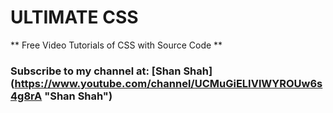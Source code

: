 # ULTIMATE CSS

** Free Video Tutorials of CSS with Source Code **

### Subscribe to my channel at: [Shan Shah] (https://www.youtube.com/channel/UCMuGiELIVlWYROUw6s4g8rA "Shan Shah")